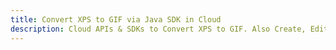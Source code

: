 ---title: Convert XPS to GIF via Java SDK in Clouddescription: Cloud APIs & SDKs to Convert XPS to GIF. Also Create, Edit & Render Microsoft Word & OpenOffice documents in the Cloud.---